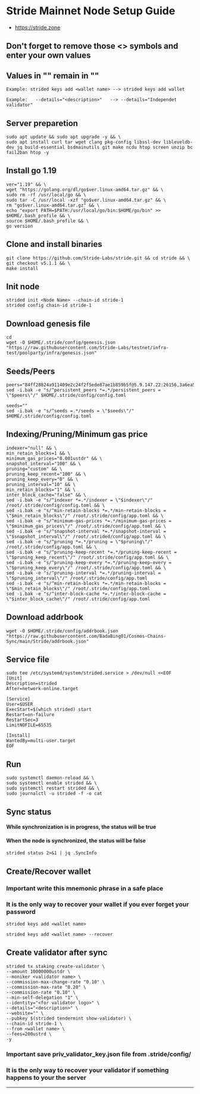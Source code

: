 # Stride Mainnet Node Setup Guide
* https://stride.zone

## Don't forget to remove those <> symbols and enter your own values
## Values in "" remain in ""
```
Example: strided keys add <wallet name> --> strided keys add wallet

Example:   --details="<description>"   --> --details="Independet validator"
```

## Server preparetion
```
sudo apt update && sudo apt upgrade -y && \
sudo apt install curl tar wget clang pkg-config libssl-dev libleveldb-dev jq build-essential bsdmainutils git make ncdu htop screen unzip bc fail2ban htop -y
```
## Install go 1.19
```
ver="1.19" && \
wget "https://golang.org/dl/go$ver.linux-amd64.tar.gz" && \
sudo rm -rf /usr/local/go && \
sudo tar -C /usr/local -xzf "go$ver.linux-amd64.tar.gz" && \
rm "go$ver.linux-amd64.tar.gz" && \
echo "export PATH=$PATH:/usr/local/go/bin:$HOME/go/bin" >> $HOME/.bash_profile && \
source $HOME/.bash_profile && \
go version
```
## Clone and install binaries
```
git clone https://github.com/Stride-Labs/stride.git && cd stride && \
git checkout v5.1.1 && \
make install
```
## Init node
```
strided init <Node Name> --chain-id stride-1
strided config chain-id stride-1
```
## Download genesis file
```
cd
wget -O $HOME/.stride/config/genesis.json "https://raw.githubusercontent.com/Stride-Labs/testnet/infra-test/poolparty/infra/genesis.json"
```
## Seeds/Peers
```
peers="84ff28824a911409e2c24f2f5ede87ae1b859b5f@5.9.147.22:26156,3a6ea526f5f0857272c79448850abef71653d4df@83.136.249.85:26656,2c324ec0f0732fffa7dd6585124b02908241f857@116.202.236.115:21016,fbc05b4136a15b0b69a2b7f093731453f04ce2f4@192.168.50.57:26656,6795c4cd27d6132a547888ed5b7996aee454a025@172.25.0.2:26656,34c52450d2f107b7c164eb103641df9e45a322d4@65.21.192.108:26656,681803f48d5e9ef9870918e8330551513eccb31c@78.47.51.53:26656,0f2d7f17589e6e31691649ec04fe19561c0d12a6@10.138.0.7:26656,cb0b38aa612e8ac05f704d9b2feb7526607afb77@159.203.191.62:26656,55b446443f2bd68e06200c3f294c735c333722b0@162.251.235.252:26656,68fb634620e00a5a18f606360b6ca6d989da8ce6@65.108.106.131:26656,f56ddd6af02efaac4c47cc8053685d11c1065996@0.0.0.0:26656,f1721dd0324f29c108c1072b2e4fe9c64e63122d@192.168.86.25:26656"
sed -i.bak -e "s/^persistent_peers *=.*/persistent_peers = \"$peers\"/" $HOME/.stride/config/config.toml

seeds=""
sed -i.bak -e "s/^seeds =.*/seeds = \"$seeds\"/" $HOME/.stride/config/config.toml
```
## Indexing/Pruning/Minimum gas price
```
indexer="null" && \
min_retain_blocks=1 && \
minimum_gas_prices="0.001ustdr" && \
snapshot_interval="100" && \
pruning="custom" && \
pruning_keep_recent="100" && \
pruning_keep_every="0" && \
pruning_interval="10" && \
min_retain_blocks="1" && \
inter_block_cache="false" && \
sed -i.bak -e "s/^indexer *=.*/indexer = \"$indexer\"/" /root/.stride/config/config.toml && \
sed -i.bak -e "s/^min-retain-blocks *=.*/min-retain-blocks = \"$min_retain_blocks\"/" /root/.stride/config/app.toml && \
sed -i.bak -e "s/^minimum-gas-prices *=.*/minimum-gas-prices = \"$minimum_gas_prices\"/" /root/.stride/config/app.toml && \
sed -i.bak -e "s/^snapshot-interval *=.*/snapshot-interval = \"$snapshot_interval\"/" /root/.strided/config/app.toml && \
sed -i.bak -e "s/^pruning *=.*/pruning = \"$pruning\"/" /root/.stride/config/app.toml && \
sed -i.bak -e "s/^pruning-keep-recent *=.*/pruning-keep-recent = \"$pruning_keep_recent\"/" /root/.stride/config/app.toml && \
sed -i.bak -e "s/^pruning-keep-every *=.*/pruning-keep-every = \"$pruning_keep_every\"/" /root/.stride/config/app.toml && \
sed -i.bak -e "s/^pruning-interval *=.*/pruning-interval = \"$pruning_interval\"/" /root/.stride/config/app.toml
sed -i.bak -e "s/^min-retain-blocks *=.*/min-retain-blocks = \"$min_retain_blocks\"/" /root/.stride/config/app.toml
sed -i.bak -e "s/^inter-block-cache *=.*/inter-block-cache = \"$inter_block_cache\"/" /root/.stride/config/app.toml
```
## Download addrbook
```
wget -O $HOME/.stride/config/addrbook.json "https://raw.githubusercontent.com/BadaBing01/Cosmos-Chains-Sync/main/Stride/addrbook.json"
```
## Service file
```
sudo tee /etc/systemd/system/strided.service > /dev/null <<EOF
[Unit]
Description=strided
After=network-online.target

[Service]
User=$USER
ExecStart=$(which strided) start
Restart=on-failure
RestartSec=3
LimitNOFILE=65535

[Install]
WantedBy=multi-user.target
EOF
```
## Run
```
sudo systemctl daemon-reload && \
sudo systemctl enable strided && \
sudo systemctl restart strided && \
sudo journalctl -u strided -f -o cat
```
## Sync status
#### While synchronization is in progress, the status will be true
#### When the node is synchronized, the status will be false
```
strided status 2>&1 | jq .SyncInfo
```
## Create/Recover wallet
### Important write this mnemonic phrase in a safe place
### It is the only way to recover your wallet if you ever forget your password
```
strided keys add <wallet name>

strided keys add <wallet name> --recover
```
## Create validator after sync
```
strided tx staking create-validator \
--amount 10000000ustdr \
--moniker <validator name> \
--commission-max-change-rate "0.10" \
--commission-max-rate "0.20" \
--commission-rate "0.10" \
--min-self-delegation "1" \
--identity="<for validator logo>" \
--details="<description>" \
--website="" \
--pubkey $(strided tendermint show-validator) \
--chain-id stride-1 \
--from <wallet name> \
--fees=200ustrd \
-y
```
### Important save priv_validator_key.json file from .stride/config/
### It is the only way to recover your validator if something happens to your the server
___
